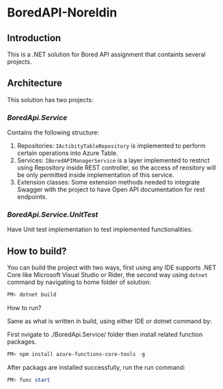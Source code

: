 # BoredAPI-Noreldin

## Introduction
This is a .NET solution for Bored API assignment that containts several projects.

## Architecture
This solution has two projects:

### *BoredApi.Service*
Contains the following structure:

1. Repositories: `IActibityTableRepository` is implemented to perform certain operations into Azure Table.
1. Services: `IBoredAPIManagerService` is a layer implemented to restrict using Repository inside REST controller, so the access of reository will be only permitted inside implementation of this service.
1. Extension classes: Some extension methods needed to integrate Swagger with the project to have Open API documentation for rest endpoints.

### *BoredApi.Service.UnitTest*
Have Unit test implementation to test implemented functionalities.

## How to build?

You can build the project with two ways, first using any IDE supports .NET Core like Microsoft Visual Studio or Rider, the second way using `dotnet` command by navigating to home folder of solution:

```powershell
PM> dotnet build
```

How to run?

Same as what is written in build, using either IDE or dotnet command by:

First nvigate to ./BoredApi.Service/ folder then install related function packages.

```powershell
PM> npm install azure-functions-core-tools -g
```

After packags are installed successfully, run the run command:

```powershell
PM> func start
```